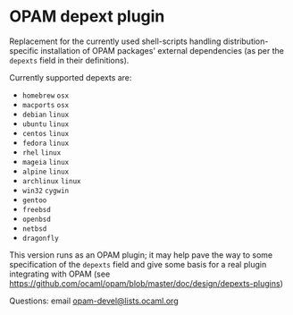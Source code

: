 OPAM depext plugin
==================

Replacement for the currently used shell-scripts handling distribution-specific
installation of OPAM packages' external dependencies (as per the `depexts` field
in their definitions).

Currently supported depexts are:

* `homebrew` `osx`
* `macports` `osx`
* `debian` `linux`
* `ubuntu` `linux`
* `centos` `linux`
* `fedora` `linux`
* `rhel` `linux`
* `mageia` `linux`
* `alpine` `linux`
* `archlinux` `linux`
* `win32` `cygwin`
* `gentoo`
* `freebsd`
* `openbsd`
* `netbsd`
* `dragonfly`
 
This version runs as an OPAM plugin; it may help pave the way to some
specification of the `depexts` field and give some basis for a real
plugin integrating with OPAM (see
https://github.com/ocaml/opam/blob/master/doc/design/depexts-plugins)

Questions: email <opam-devel@lists.ocaml.org>
